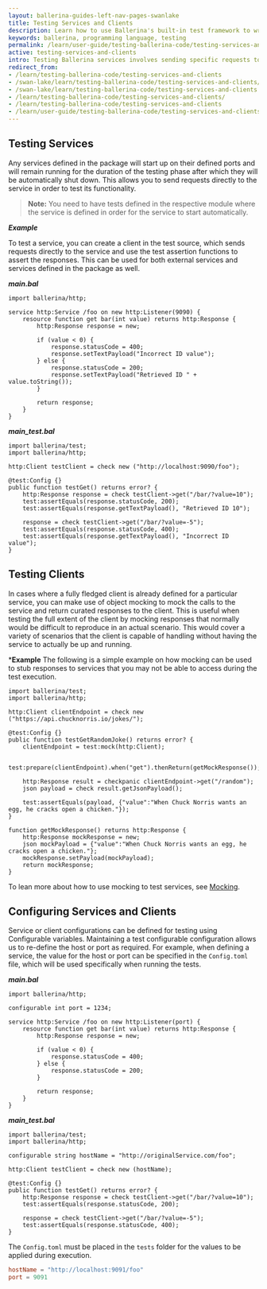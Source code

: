 ```yaml
---
layout: ballerina-guides-left-nav-pages-swanlake
title: Testing Services and Clients
description: Learn how to use Ballerina's built-in test framework to write tests for Services and Clients.
keywords: ballerina, programming language, testing
permalink: /learn/user-guide/testing-ballerina-code/testing-services-and-clients/
active: testing-services-and-clients
intro: Testing Ballerina services involves sending specific requests to the service using a client and verifying the responses using the assertion functions. The aim is to make sure that the service and client behave as expected when sending and recieving both expected requests and malformed ones.
redirect_from:
- /learn/testing-ballerina-code/testing-services-and-clients
- /swan-lake/learn/testing-ballerina-code/testing-services-and-clients/
- /swan-lake/learn/testing-ballerina-code/testing-services-and-clients
- /learn/testing-ballerina-code/testing-services-and-clients/
- /learn/testing-ballerina-code/testing-services-and-clients
- /learn/user-guide/testing-ballerina-code/testing-services-and-clients
---
```


## Testing Services

Any services defined in the package will start up on their defined ports and will remain running
for the duration of the testing phase after which they will be automatically shut down. This allows
you to send requests directly to the service in order to test its functionality.

>**Note:** You need to have tests defined in the respective module where the service is defined in
order for the service to start automatically.

***Example***

To test a service, you can create a client in the test source, which sends requests directly to
the service and use the test assertion functions to assert the responses. This can be used for both
external services and services defined in the package as well.

***main.bal***
```ballerina
import ballerina/http;

service http:Service /foo on new http:Listener(9090) { 
    resource function get bar(int value) returns http:Response {
        http:Response response = new;

        if (value < 0) {
            response.statusCode = 400;
            response.setTextPayload("Incorrect ID value");
        } else {
            response.statusCode = 200;
            response.setTextPayload("Retrieved ID " + value.toString());
        }

        return response;
    }
}
```

***main_test.bal***
```ballerina
import ballerina/test;
import ballerina/http;

http:Client testClient = check new ("http://localhost:9090/foo");

@test:Config {}
public function testGet() returns error? {
    http:Response response = check testClient->get("/bar/?value=10");
    test:assertEquals(response.statusCode, 200);
    test:assertEquals(response.getTextPayload(), "Retrieved ID 10");

    response = check testClient->get("/bar/?value=-5");
    test:assertEquals(response.statusCode, 400);
    test:assertEquals(response.getTextPayload(), "Incorrect ID value");
}
```

## Testing Clients

In cases where a fully fledged client is already defined for a particular service, you can make use
of object mocking to mock the calls to the service and return curated responses to the client.
This is useful when testing the full extent of the client by mocking responses that normally would
be difficult to reproduce in an actual scenario. This would cover a variety of scenarios that the
client is capable of handling without having the service to actually be up and running.

***Example**
The following is a simple example on how mocking can be used to stub responses to services that you 
may not be able to access during the test execution.

```ballerina
import ballerina/test;
import ballerina/http;

http:Client clientEndpoint = check new ("https://api.chucknorris.io/jokes/");

@test:Config {}
public function testGetRandomJoke() returns error? {
    clientEndpoint = test:mock(http:Client);

    test:prepare(clientEndpoint).when("get").thenReturn(getMockResponse());

    http:Response result = checkpanic clientEndpoint->get("/random");
    json payload = check result.getJsonPayload();

    test:assertEquals(payload, {"value":"When Chuck Norris wants an egg, he cracks open a chicken."});    
}

function getMockResponse() returns http:Response {
    http:Response mockResponse = new;
    json mockPayload = {"value":"When Chuck Norris wants an egg, he cracks open a chicken."};
    mockResponse.setPayload(mockPayload);
    return mockResponse;
}
```

To lean more about how to use mocking to test services, see [Mocking](/learn/testing-ballerina-code/mocking).

## Configuring Services and Clients

Service or client configurations can be defined for testing using Configurable variables.
Maintaining a test configurable configuration allows us to re-define the host or port as required.
For example, when defining a service, the value for the host or port can be specified in the
`Config.toml` file, which will be used specifically when running the tests.

***main.bal***
```ballerina
import ballerina/http;

configurable int port = 1234;

service http:Service /foo on new http:Listener(port) { 
    resource function get bar(int value) returns http:Response {
        http:Response response = new;

        if (value < 0) {
            response.statusCode = 400;
        } else {
            response.statusCode = 200;
        }

        return response;
    }
}
```

***main_test.bal***
```ballerina
import ballerina/test;
import ballerina/http;

configurable string hostName = "http://originalService.com/foo";

http:Client testClient = check new (hostName);

@test:Config {}
public function testGet() returns error? {
    http:Response response = check testClient->get("/bar/?value=10");
    test:assertEquals(response.statusCode, 200);

    response = check testClient->get("/bar/?value=-5");
    test:assertEquals(response.statusCode, 400);
}
```

The `Config.toml` must be placed in the `tests` folder for the values to be applied during execution.

```toml
hostName = "http://localhost:9091/foo"
port = 9091
```
